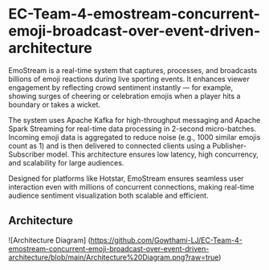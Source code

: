 # EC-Team-4-emostream-concurrent-emoji-broadcast-over-event-driven-architecture

 EmoStream is a real-time system that captures, processes, and broadcasts billions of emoji reactions during live sporting events. It enhances viewer engagement by reflecting crowd sentiment instantly — for example, showing surges of cheering or celebration emojis when a player hits a boundary or takes a wicket.

The system uses Apache Kafka for high-throughput messaging and Apache Spark Streaming for real-time data processing in 2-second micro-batches. Incoming emoji data is aggregated to reduce noise (e.g., 1000 similar emojis count as 1) and is then delivered to connected clients using a Publisher-Subscriber model. This architecture ensures low latency, high concurrency, and scalability for large audiences.

Designed for platforms like Hotstar, EmoStream ensures seamless user interaction even with millions of concurrent connections, making real-time audience sentiment visualization both scalable and efficient.

## Architecture

![Architecture Diagram] (https://github.com/Gowthami-LJ/EC-Team-4-emostream-concurrent-emoji-broadcast-over-event-driven-architecture/blob/main/Architecture%20Diagram.png?raw=true)

